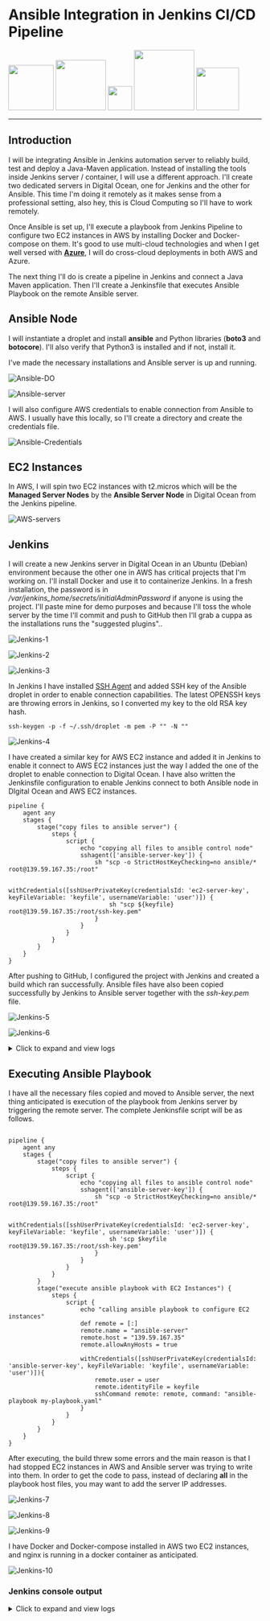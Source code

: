 # Ansible Integration in Jenkins CI/CD Pipeline

<p float="left">
  <img src="https://github.com/appwebtech/Deploy-Docker-With-Terraform/blob/main/images/docker.png" width="90">
  <img src="https://github.com/appwebtech/Ansible-Automation-App-Deployment/blob/main/images/Ansible-logo.png" width="100">
  <img src="https://github.com/appwebtech/Ansible-Integration-Jenkins/blob/main/images/jenkins.png" width="48">
  <img src="https://github.com/appwebtech/Ansible-Integration-Jenkins/blob/main/images/digital-ocean-logo.png" width="120">
  <img src="https://github.com/appwebtech/Ansible-Integration-Jenkins/blob/main/images/aws-logo.png" width="85">
</p>

----

## Introduction

I will be integrating Ansible in Jenkins automation server to reliably build, test and deploy a Java-Maven application. Instead of installing the tools inside Jenkins server / container, I will use a different approach. I'll create two dedicated servers in Digital Ocean, one for Jenkins and the other for Ansible. This time I'm doing it remotely as it makes sense from a professional setting, also hey, this is Cloud Computing so I'll have to work remotely.

Once Ansible is set up, I'll execute a playbook from Jenkins Pipeline to configure two EC2 instances in AWS by installing Docker and Docker-compose on them. It's good to use multi-cloud technologies and when I get well versed with [**Azure**](https://azure.microsoft.com/en-gb/free/cloud-services/), I will do cross-cloud deployments in both AWS and Azure.

The next thing I'll do is create a pipeline in Jenkins and connect a Java Maven application. Then I'll create a Jenkinsfile that executes Ansible Playbook on the remote Ansible server.

## Ansible Node

I will instantiate a droplet and install **ansible** and Python libraries (**boto3** and **botocore**). I'll also verify that Python3 is installed and if not, install it.

I've made the necessary installations and Ansible server is up and running.

![Ansible-DO](./images/image-1.png)

![Ansible-server](./images/image-2.png)

I will also configure AWS credentials to enable connection from Ansible to AWS. I usually have this locally, so I'll create a directory and create the credentials file.

![Ansible-Credentials](./images/image-3.png)

## EC2 Instances

In AWS, I will spin two EC2 instances with t2.micros which will be the **Managed Server Nodes** by the **Ansible Server Node** in Digital Ocean from the Jenkins pipeline.

![AWS-servers](./images/image-4.png)

## Jenkins

I will create a new Jenkins server in Digital Ocean in an Ubuntu (Debian) environment because the other one in AWS has critical projects that I'm working on. I'll install Docker and use it to containerize Jenkins. In a fresh installation, the password is in */var/jenkins_home/secrets/initialAdminPassword* if anyone is using the project. I'll paste mine for demo purposes and because I'll toss the whole server by the time I'll commit and push to GitHub then I'll grab a cuppa as the installations runs the "suggested plugins"..

![Jenkins-1](./images/image-5.png)

![Jenkins-2](./images/image-6.png)

![Jenkins-3](./images/image-7.png)

In Jenkins I have installed [SSH Agent](https://plugins.jenkins.io/ssh-agent/) and added SSH key of the Ansible droplet in order to enable connection capabilities. The latest OPENSSH keys are throwing errors in Jenkins, so I converted my key to the old RSA key hash.

```shell
ssh-keygen -p -f ~/.ssh/droplet -m pem -P "" -N ""
```

![Jenkins-4](./images/image-8.png)

I have created a similar key for AWS EC2 instance and added it in Jenkins to enable it connect to AWS EC2 instances just the way I added the one of the droplet to enable connection to Digital Ocean. I have also written the Jenkinsfile configuration to enable Jenkins connect to both Ansible node in DIgital Ocean and AWS EC2 instances.

```Jenkinsfile
pipeline {
    agent any
    stages {
        stage("copy files to ansible server") {
            steps {
                script {
                    echo "copying all files to ansible control node"
                    sshagent(['ansible-server-key']) {
                        sh "scp -o StrictHostKeyChecking=no ansible/* root@139.59.167.35:/root"

                        withCredentials([sshUserPrivateKey(credentialsId: 'ec2-server-key', keyFileVariable: 'keyfile', usernameVariable: 'user')]) {
                            sh "scp ${keyfile} root@139.59.167.35:/root/ssh-key.pem"
                        }
                    }
                }
            }
        }   
    }
}
```

After pushing to GitHub, I configured the project with Jenkins and created a build which ran successfully. Ansible files have also been copied successfully by Jenkins to Ansible server together with the *ssh-key.pem* file.

![Jenkins-5](./images/image-9.png)

![Jenkins-6](./images/image-10.png)


<details>
  <summary>Click to expand and view logs</summary>
  
  ### Console Output
```shell
Started by user Joseph
Lightweight checkout support not available, falling back to full checkout.
Checking out git https://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@github.com/appwebtech/Ansible-Integration-Jenkins.git into /var/jenkins_home/workspace/ansible-pipeline@script to read Jenkinsfile
The recommended git tool is: NONE
using credential Github-GCP
 > git rev-parse --resolve-git-dir /var/jenkins_home/workspace/ansible-pipeline@script/.git # timeout=10
Fetching changes from the remote Git repository
 > git config remote.origin.url https://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@github.com/appwebtech/Ansible-Integration-Jenkins.git # timeout=10
Fetching upstream changes from https://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@github.com/appwebtech/Ansible-Integration-Jenkins.git
 > git --version # timeout=10
 > git --version # 'git version 2.30.2'
using GIT_SSH to set credentials ghp credential
 > git fetch --tags --force --progress -- https://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@github.com/appwebtech/Ansible-Integration-Jenkins.git +refs/heads/*:refs/remotes/origin/* # timeout=10
 > git rev-parse refs/remotes/origin/feature/ansible^{commit} # timeout=10
 > git rev-parse feature/ansible^{commit} # timeout=10
Checking out Revision c7eb07cf70f930791fe26da949a502eaf8f42880 (refs/remotes/origin/feature/ansible)
 > git config core.sparsecheckout # timeout=10
 > git checkout -f c7eb07cf70f930791fe26da949a502eaf8f42880 # timeout=10
Commit message: "Fix security warning for pem File"
 > git rev-list --no-walk 99adadbcd93d26f29faf3ef042b77e6a0a70e5a6 # timeout=10
Running in Durability level: MAX_SURVIVABILITY
[Pipeline] Start of Pipeline
[Pipeline] node
Running on Jenkins in /var/jenkins_home/workspace/ansible-pipeline
[Pipeline] {
[Pipeline] stage
[Pipeline] { (Declarative: Checkout SCM)
[Pipeline] checkout
The recommended git tool is: NONE
using credential Github-GCP
 > git rev-parse --resolve-git-dir /var/jenkins_home/workspace/ansible-pipeline/.git # timeout=10
Fetching changes from the remote Git repository
 > git config remote.origin.url https://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@github.com/appwebtech/Ansible-Integration-Jenkins.git # timeout=10
Fetching upstream changes from https://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@github.com/appwebtech/Ansible-Integration-Jenkins.git
 > git --version # timeout=10
 > git --version # 'git version 2.30.2'
using GIT_SSH to set credentials ghp credential
 > git fetch --tags --force --progress -- https://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@github.com/appwebtech/Ansible-Integration-Jenkins.git +refs/heads/*:refs/remotes/origin/* # timeout=10
 > git rev-parse refs/remotes/origin/feature/ansible^{commit} # timeout=10
 > git rev-parse feature/ansible^{commit} # timeout=10
Checking out Revision c7eb07cf70f930791fe26da949a502eaf8f42880 (refs/remotes/origin/feature/ansible)
 > git config core.sparsecheckout # timeout=10
 > git checkout -f c7eb07cf70f930791fe26da949a502eaf8f42880 # timeout=10
Commit message: "Fix security warning for pem File"
[Pipeline] }
[Pipeline] // stage
[Pipeline] withEnv
[Pipeline] {
[Pipeline] stage
[Pipeline] { (copy files to ansible server)
[Pipeline] script
[Pipeline] {
[Pipeline] echo
copying all files to ansible control node
[Pipeline] sshagent
[ssh-agent] Using credentials root
[ssh-agent] Looking for ssh-agent implementation...
[ssh-agent]   Exec ssh-agent (binary ssh-agent on a remote machine)
$ ssh-agent
SSH_AUTH_SOCK=/tmp/ssh-avCjM73SRVoS/agent.1309
SSH_AGENT_PID=1311
Running ssh-add (command line suppressed)
Identity added: /var/jenkins_home/workspace/ansible-pipeline@tmp/private_key_15354759313785232833.key (/var/jenkins_home/workspace/ansible-pipeline@tmp/private_key_15354759313785232833.key)
[ssh-agent] Started.
[Pipeline] {
[Pipeline] sh
+ scp -o StrictHostKeyChecking=no ansible/ansible.cfg ansible/docker-compose.yaml ansible/hosts ansible/inventory_aws_ec2.yaml ansible/my-playbook.yaml root@139.59.167.35:/root
[Pipeline] withCredentials
Masking supported pattern matches of $keyfile
[Pipeline] {
[Pipeline] sh
+ scp **** root@139.59.167.35:/root/ssh-key.pem
[Pipeline] }
[Pipeline] // withCredentials
[Pipeline] }
$ ssh-agent -k
unset SSH_AUTH_SOCK;
unset SSH_AGENT_PID;
echo Agent pid 1311 killed;
[ssh-agent] Stopped.
[Pipeline] // sshagent
[Pipeline] }
[Pipeline] // script
[Pipeline] }
[Pipeline] // stage
[Pipeline] }
[Pipeline] // withEnv
[Pipeline] }
[Pipeline] // node
[Pipeline] End of Pipeline
Finished: SUCCESS
```
</details>

## Executing Ansible Playbook

I have all the necessary files copied and moved to Ansible server, the next thing anticipated is execution of the playbook from Jenkins server by triggering the remote server. The complete Jenkinsfile script will be as follows.

```Jenkinsfile

pipeline {
    agent any
    stages {
        stage("copy files to ansible server") {
            steps {
                script {
                    echo "copying all files to ansible control node"
                    sshagent(['ansible-server-key']) {
                        sh "scp -o StrictHostKeyChecking=no ansible/* root@139.59.167.35:/root"

                        withCredentials([sshUserPrivateKey(credentialsId: 'ec2-server-key', keyFileVariable: 'keyfile', usernameVariable: 'user')]) {
                            sh 'scp $keyfile root@139.59.167.35:/root/ssh-key.pem'
                        }
                    }
                }
            }
        }
        stage("execute ansible playbook with EC2 Instances") {
            steps {
                script {
                    echo "calling ansible playbook to configure EC2 instances"
                    def remote = [:]
                    remote.name = "ansible-server"
                    remote.host = "139.59.167.35"
                    remote.allowAnyHosts = true

                    withCredentials([sshUserPrivateKey(credentialsId: 'ansible-server-key', keyFileVariable: 'keyfile', usernameVariable: 'user')]){
                        remote.user = user
                        remote.identityFile = keyfile
                        sshCommand remote: remote, command: "ansible-playbook my-playbook.yaml"
                    }
                }
            }
        }
    }
}
```

After executing, the build threw some errors and the main reason is that I had stopped EC2 instances in AWS and Ansible server was trying to write into them. In order to get the code to pass, instead of declaring **all** in the playbook host files, you may want to add the server IP addresses.

![Jenkins-7](./images/image-11.png)

![Jenkins-8](./images/image-11-b.png)

![Jenkins-9](./images/image-11-c.png)

I have Docker and Docker-compose installed in AWS two EC2 instances, and nginx is running in a docker container as anticipated.

![Jenkins-10](./images/image-12.png)

### Jenkins console output
<details>
  <summary>Click to expand and view logs</summary>
  
  ### Console Output
```shell
Started by user Joseph
Lightweight checkout support not available, falling back to full checkout.
Checking out git https://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@github.com/appwebtech/Ansible-Integration-Jenkins.git into /var/jenkins_home/workspace/ansible-pipeline@script to read Jenkinsfile
The recommended git tool is: NONE
using credential Github-GCP
 > git rev-parse --resolve-git-dir /var/jenkins_home/workspace/ansible-pipeline@script/.git # timeout=10
Fetching changes from the remote Git repository
 > git config remote.origin.url https://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@github.com/appwebtech/Ansible-Integration-Jenkins.git # timeout=10
Fetching upstream changes from https://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@github.com/appwebtech/Ansible-Integration-Jenkins.git
 > git --version # timeout=10
 > git --version # 'git version 2.30.2'
using GIT_SSH to set credentials ghp credential
 > git fetch --tags --force --progress -- https://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@github.com/appwebtech/Ansible-Integration-Jenkins.git +refs/heads/*:refs/remotes/origin/* # timeout=10
 > git rev-parse refs/remotes/origin/feature/ansible^{commit} # timeout=10
 > git rev-parse feature/ansible^{commit} # timeout=10
Checking out Revision 23412fcab2b05ed7328c8b74b9dc28ff8e27ad3f (refs/remotes/origin/feature/ansible)
 > git config core.sparsecheckout # timeout=10
 > git checkout -f 23412fcab2b05ed7328c8b74b9dc28ff8e27ad3f # timeout=10
Commit message: "Refactored File"
 > git rev-list --no-walk 23412fcab2b05ed7328c8b74b9dc28ff8e27ad3f # timeout=10
Running in Durability level: MAX_SURVIVABILITY
[Pipeline] Start of Pipeline
[Pipeline] node
Running on Jenkins in /var/jenkins_home/workspace/ansible-pipeline
[Pipeline] {
[Pipeline] stage
[Pipeline] { (Declarative: Checkout SCM)
[Pipeline] checkout
The recommended git tool is: NONE
using credential Github-GCP
 > git rev-parse --resolve-git-dir /var/jenkins_home/workspace/ansible-pipeline/.git # timeout=10
Fetching changes from the remote Git repository
 > git config remote.origin.url https://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@github.com/appwebtech/Ansible-Integration-Jenkins.git # timeout=10
Fetching upstream changes from https://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@github.com/appwebtech/Ansible-Integration-Jenkins.git
 > git --version # timeout=10
 > git --version # 'git version 2.30.2'
using GIT_SSH to set credentials ghp credential
 > git fetch --tags --force --progress -- https://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@github.com/appwebtech/Ansible-Integration-Jenkins.git +refs/heads/*:refs/remotes/origin/* # timeout=10
 > git rev-parse refs/remotes/origin/feature/ansible^{commit} # timeout=10
 > git rev-parse feature/ansible^{commit} # timeout=10
Checking out Revision 23412fcab2b05ed7328c8b74b9dc28ff8e27ad3f (refs/remotes/origin/feature/ansible)
 > git config core.sparsecheckout # timeout=10
 > git checkout -f 23412fcab2b05ed7328c8b74b9dc28ff8e27ad3f # timeout=10
Commit message: "Refactored File"
[Pipeline] }
[Pipeline] // stage
[Pipeline] withEnv
[Pipeline] {
[Pipeline] stage
[Pipeline] { (copy files to ansible server)
[Pipeline] script
[Pipeline] {
[Pipeline] echo
copying all files to ansible control node
[Pipeline] sshagent
[ssh-agent] Using credentials root
[ssh-agent] Looking for ssh-agent implementation...
[ssh-agent]   Exec ssh-agent (binary ssh-agent on a remote machine)
$ ssh-agent
SSH_AUTH_SOCK=/tmp/ssh-7HIeUhxx4whB/agent.2069
SSH_AGENT_PID=2071
Running ssh-add (command line suppressed)
Identity added: /var/jenkins_home/workspace/ansible-pipeline@tmp/private_key_8120171997839084604.key (/var/jenkins_home/workspace/ansible-pipeline@tmp/private_key_8120171997839084604.key)
[ssh-agent] Started.
[Pipeline] {
[Pipeline] sh
+ scp -o StrictHostKeyChecking=no ansible/ansible.cfg ansible/docker-compose.yaml ansible/hosts ansible/inventory_aws_ec2.yaml ansible/my-playbook.yaml root@139.59.167.35:/root
[Pipeline] withCredentials
Masking supported pattern matches of $keyfile
[Pipeline] {
[Pipeline] sh
+ scp **** root@139.59.167.35:/root/ssh-key.pem
[Pipeline] }
[Pipeline] // withCredentials
[Pipeline] }
$ ssh-agent -k
unset SSH_AUTH_SOCK;
unset SSH_AGENT_PID;
echo Agent pid 2071 killed;
[ssh-agent] Stopped.
[Pipeline] // sshagent
[Pipeline] }
[Pipeline] // script
[Pipeline] }
[Pipeline] // stage
[Pipeline] stage
[Pipeline] { (execute ansible playbook with EC2 Instances)
[Pipeline] script
[Pipeline] {
[Pipeline] echo
calling ansible playbook to configure EC2 instances
[Pipeline] withCredentials
Masking supported pattern matches of $keyfile
[Pipeline] {
[Pipeline] sshCommand
Executing command on ansible-server[139.59.167.35]: ansible-playbook my-playbook.yaml sudo: false

PLAY [Install python3, docker, docker-compose] *********************************

TASK [Install python3 and docker] **********************************************
ok: [ec2-46-137-34-225.eu-west-1.compute.amazonaws.com]
ok: [ec2-18-203-99-123.eu-west-1.compute.amazonaws.com]

TASK [Install Docker-compose] **************************************************
ok: [ec2-46-137-34-225.eu-west-1.compute.amazonaws.com]
ok: [ec2-18-203-99-123.eu-west-1.compute.amazonaws.com]

TASK [Start docker daemon] *****************************************************
ok: [ec2-46-137-34-225.eu-west-1.compute.amazonaws.com]
ok: [ec2-18-203-99-123.eu-west-1.compute.amazonaws.com]

TASK [Install docker python module] ********************************************
ok: [ec2-18-203-99-123.eu-west-1.compute.amazonaws.com]
ok: [ec2-46-137-34-225.eu-west-1.compute.amazonaws.com]

PLAY RECAP *********************************************************************
ec2-18-203-99-123.eu-west-1.compute.amazonaws.com : ok=4    changed=0    unreachable=0    failed=0    skipped=0    rescued=0    ignored=0   
ec2-46-137-34-225.eu-west-1.compute.amazonaws.com : ok=4    changed=0    unreachable=0    failed=0    skipped=0    rescued=0    ignored=0   

[Pipeline] }
[Pipeline] // withCredentials
[Pipeline] }
[Pipeline] // script
[Pipeline] }
[Pipeline] // stage
[Pipeline] }
[Pipeline] // withEnv
[Pipeline] }
[Pipeline] // node
[Pipeline] End of Pipeline
Finished: SUCCESS
```
</details>